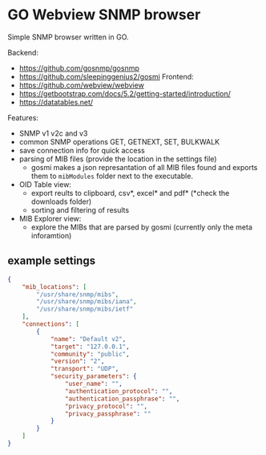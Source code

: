 # GO Webview SNMP browser

Simple SNMP browser written in GO.

Backend:
- https://github.com/gosnmp/gosnmp
- https://github.com/sleepinggenius2/gosmi
Frontend: 
- https://github.com/webview/webview
- https://getbootstrap.com/docs/5.2/getting-started/introduction/
- https://datatables.net/

Features:
- SNMP v1 v2c and v3 
- common SNMP operations GET, GETNEXT, SET, BULKWALK
- save connection info for quick access
- parsing of MIB files (provide the location in the settings file)
  - gosmi makes a json represantation of all MIB files found and exports them to `mibModules` folder next to the executable.
- OID Table view:
  - export reults to clipboard, csv*, excel* and pdf* (*check the downloads folder)
  - sorting and filtering of results
- MIB Explorer view:
  - explore the MIBs that are parsed by gosmi
  (currently only the meta inforamtion)


## example settings

```json
{
	"mib_locations": [
		"/usr/share/snmp/mibs",
		"/usr/share/snmp/mibs/iana",
		"/usr/share/snmp/mibs/ietf"
	],
	"connections": [
		{
			"name": "Default v2",
			"target": "127.0.0.1",
			"community": "public",
			"version": "2",
			"transport": "UDP",
			"security_parameters": {
				"user_name": "",
				"authentication_protocol": "",
				"authentication_passphrase": "",
				"privacy_protocol": "",
				"privacy_passphrase": ""
			}
		}
	]
}
```